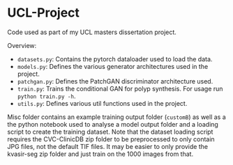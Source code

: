 # UCL-Project
Code used as part of my UCL masters dissertation project.

Overview:
- ``datasets.py``: Contains the pytorch dataloader used to load the data.
- ``models.py``: Defines the various generator architectures used in the project.
- ``patchgan.py``: Defines the PatchGAN discriminator architecture used.
- ``train.py``: Trains the conditional GAN for polyp synthesis. For usage run ``python train.py -h``.
- ``utils.py``: Defines various util functions used in the project.

Misc folder contains an example training output folder (`customB`) as well as a the python notebook used to analyse a model output folder and a loading script to create the training dataset.
Note that the dataset loading script requires the CVC-ClinicDB zip folder to be preprocessed to only contain JPG files, not the default TIF files. It may be easier to only provide the kvasir-seg zip folder and just train on the 1000 images from that.
